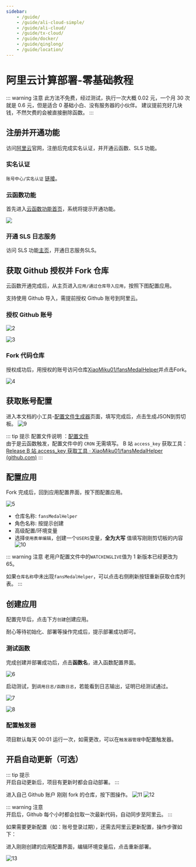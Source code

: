 ```yaml
---
sidebar:
    - /guide/
    - /guide/ali-cloud-simple/
    - /guide/ali-cloud/
    - /guide/tx-cloud/
    - /guide/docker/
    - /guide/qinglong/
    - /guide/location/
---
```


# 阿里云计算部署-零基础教程

::: warning 注意
此方法不免费，经过测试，执行一次大概 0.02 元，一个月 30 次就是 0.6 元，但是适合 0 基础小白、没有服务器的小伙伴。
建议提前充好几块钱，不然欠费的会被直接删除函数。
:::

## 注册并开通功能

访问[阿里云](https://www.aliyun.com/)官网，注册后完成实名认证，并开通云函数、SLS 功能。

### 实名认证

`账号中心/实名认证` [链接](https://account.console.aliyun.com/v2/#/authc/home)。

### 云函数功能

首先进入[云函数功能首页](https://fcnext.console.aliyun.com/overview)，系统将提示开通功能。

![](../images/ali-cloud-simple/1.png)

### 开通 SLS 日志服务

访问 SLS 功能[主页](https://sls.console.aliyun.com/lognext/open)，开通日志服务SLS。

## 获取 Github 授权并 Fork 仓库

云函数开通完成后，从主页进入`应用/通过仓库导入应用`，按照下图配置应用。

支持使用 Github 导入，需提前授权 Github 账号到阿里云。

### 授权 Github 账号

![2](../images/ali-cloud-simple/2.png)

![3](../images/ali-cloud-simple/3.png)

### Fork 代码仓库

授权成功后，用授权的账号访问仓库[XiaoMiku01/fansMedalHelper](https://github.com/XiaoMiku01/fansMedalHelper)并点击Fork。

![4](../images/ali-cloud-simple/4.png)  

## 获取账号配置  

进入本文档的小工具-[配置文件生成器](../tools/userConfigGenerator)页面，填写完成后，点击生成JSON到剪切板。
![9](../images/ali-cloud-simple/9.png)  

::: tip 提示
配置文件说明 ：[配置文件](./#配置文件说明-users-yaml)  
由于是云函数触发，配置文件中的 `CRON` 无需填写。
B 站 `access_key` 获取工具：[Release B 站 access_key 获取工具 · XiaoMiku01/fansMedalHelper (github.com)](https://github.com/XiaoMiku01/fansMedalHelper/releases/tag/logintool)
:::

## 配置应用

Fork 完成后，回到应用配置界面，按下图配置应用。

![5](../images/ali-cloud-simple/5.png)

* 仓库名称: `fansMedalHelper`
* 角色名称: 按提示创建
* 高级配置/环境变量
* 选择`使用表单编辑`，创建一个`USERS`变量，**全为大写** 值填写刚刚剪切板的内容  
![10](../images/ali-cloud-simple/10.png)

::: warning 注意
  老用户配置文件中的`WATCHINGLIVE`值为 1 新版本已经更改为 65。
  
  如果`仓库名称`中未出现`fansMedalHelper`，可以点击右侧刷新按钮重新获取仓库列表。
:::

## 创建应用

配置完毕后，点击下方`创建`创建应用。

耐心等待初始化、部署等操作完成后，提示部署成功即可。

### 测试函数

完成创建并部署成功后，点击**函数名**，进入函数配置界面。

![6](../images/ali-cloud-simple/6.png)

启动测试，到`调用日志/函数日志`，若能看到日志输出，证明已经测试通过。

![7](./../images/ali-cloud-simple/7.png)

![8](../images/ali-cloud-simple/8.png)

### 配置触发器

项目默认每天 00:01 运行一次，如需更改，可以在`触发器管理`中配置触发器。

## 开启自动更新（可选）

::: tip 提示  
开启自动更新后，项目有更新时都会自动部署。
:::

进入自己 Github 账户 刚刚 fork 的仓库，按下图操作。
![11](../images/ali-cloud-simple/11.png)
![12](../images/ali-cloud-simple/12.png)

::: warning 注意  
开启后，Github 每个小时都会拉取一次最新代码，自动同步至阿里云。
:::

如果需要更新配置（如：账号登录过期），还需去阿里云更新配置，操作步骤如下：

进入刚刚创建的应用配置界面，编辑环境变量后，点击重新部署。

![13](../images/ali-cloud-simple/13.png)

